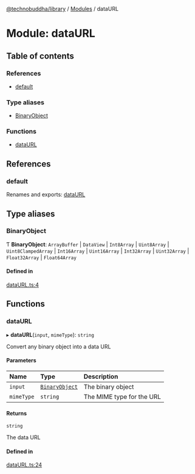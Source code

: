 [@technobuddha/library](../../README.md) / [Modules](../Modules.md) / dataURL

# Module: dataURL

## Table of contents

### References

- [default](dataURL.md#default)

### Type aliases

- [BinaryObject](dataURL.md#binaryobject)

### Functions

- [dataURL](dataURL.md#dataurl)

## References

### default

Renames and exports: [dataURL](dataURL.md#dataurl)

## Type aliases

### BinaryObject

Ƭ **BinaryObject**: `ArrayBuffer` \| `DataView` \| `Int8Array` \| `Uint8Array` \| `Uint8ClampedArray` \| `Int16Array` \| `Uint16Array` \| `Int32Array` \| `Uint32Array` \| `Float32Array` \| `Float64Array`

#### Defined in

[dataURL.ts:4](../../src/dataURL.ts#L4)

## Functions

### dataURL

▸ **dataURL**(`input`, `mimeType`): `string`

Convert any binary object into a data URL

#### Parameters

| Name | Type | Description |
| :------ | :------ | :------ |
| `input` | [`BinaryObject`](dataURL.md#binaryobject) | The binary object |
| `mimeType` | `string` | The MIME type for the URL |

#### Returns

`string`

The data URL

#### Defined in

[dataURL.ts:24](../../src/dataURL.ts#L24)
